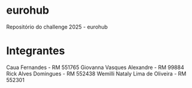 # eurohub
Repositório do challenge 2025 - eurohub

# Integrantes
Caua Fernandes - RM 551765
Giovanna Vasques Alexandre - RM 99884
Rick Alves Domingues - RM 552438
Wemilli Nataly Lima de Oliveira - RM 552301